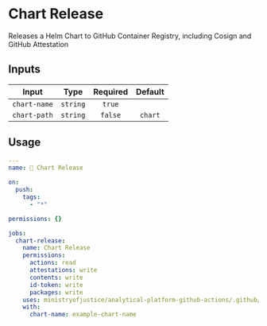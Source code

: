 # Chart Release

Releases a Helm Chart to GitHub Container Registry, including Cosign and GitHub Attestation

## Inputs

|    Input     |   Type   | Required | Default |
| :----------: | :------: | :------: | :-----: |
| `chart-name` | `string` |  `true`  |         |
| `chart-path` | `string` | `false`  | `chart` |

## Usage

```yaml
---
name: 🔖 Chart Release

on:
  push:
    tags:
      - "*"

permissions: {}

jobs:
  chart-release:
    name: Chart Release
    permissions:
      actions: read
      attestations: write
      contents: write
      id-token: write
      packages: write
    uses: ministryofjustice/analytical-platform-github-actions/.github/workflows/reusable-chart-release.yml@main
    with:
      chart-name: example-chart-name
```

